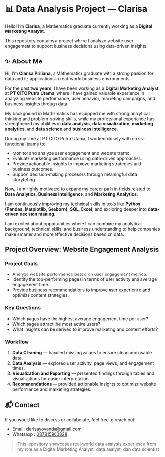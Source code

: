 # 📊 Data Analysis Project — Clarisa

Hello! I’m **Clarisa**, a Mathematics graduate currently working as a **Digital Marketing Analyst**.

This repository contains a project where I analyze website user engagement to support business decisions using data-driven insights.

## ✨ About Me

Hi, I’m **Clarisa Priliana,** a Mathematics graduate with a strong passion for data and its applications in real-world business environments.

For the past **two years**, I have been working as a **Digital Marketing Analyst** at **PT CITO Putra Utama**, where I have gained valuable experience in analyzing website performance, user behavior, marketing campaigns, and business insights through data.

My background in Mathematics has equipped me with strong analytical thinking and problem-solving skills, while my professional experience has strengthened my abilities in **data analysis**, **data visualization**, **marketing analytics**, and **data science** and **business intelligence**.

During my time at PT CITO Putra Utama, I worked closely with cross-functional teams to:

- Monitor and analyze user engagement and website traffic.
- Evaluate marketing performance using data-driven approaches.
- Provide actionable insights to improve marketing strategies and business outcomes.
- Support decision-making processes through meaningful data storytelling.

Now, I am highly motivated to expand my career path in fields related to **Data Analytics**, **Business Intelligence**, and **Marketing Analytics**.

I am continuously improving my technical skills in tools like **Python (Pandas, Matplotlib, Seaborn)**, **SQL**, **Excel**, and exploring deeper into **data-driven decision making**.

I am excited about opportunities where I can combine my analytical background, technical skills, and business understanding to help companies make smarter and more effective decisions based on data.

## Project Overview: Website Engagement Analysis

### Project Goals

- Analyze website performance based on user engagement metrics.
- Identify the top-performing pages in terms of user activity and average engagement time.
- Provide business recommendations to improve user experience and optimize content strategies.

### Key Questions

- Which pages have the highest average engagement time per user?
- Which pages attract the most active users?
- What insights can be derived to improve marketing and content efforts?

### Workflow

1. **Data Cleaning** — handled missing values to ensure clean and usable data.
2. **Data Analysis** — explored user activity, page views, and engagement times.
3. **Visualization and Reporting** — presented findings through tables and visualizations for easier interpretation.
4. **Recommendations** — provided actionable insights to optimize website performance and marketing strategies.

## 📬 Contact

If you would like to discuss or collaborate, feel free to reach out:

- Email: [clarisayovanda@gmail.com](mailto:clarisayovanda@gmail.com)
- Whatsapp : [087815900828](https://wa.me/6287815900828)

> This repository showcases real-world data analysis experience from my role as a Digital Marketing Analyst, data analyst, dan data scientist
>
